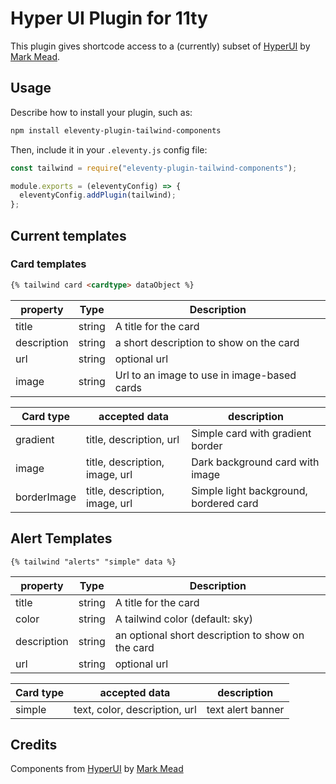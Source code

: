 # Hyper UI Plugin for 11ty

This plugin gives shortcode access to a (currently) subset of [HyperUI](https://www.hyperui.dev/) by [Mark Mead](https://twitter.com/itsmarkmead).



## Usage

Describe how to install your plugin, such as:

```bash
npm install eleventy-plugin-tailwind-components
```

Then, include it in your `.eleventy.js` config file:

```js
const tailwind = require("eleventy-plugin-tailwind-components");

module.exports = (eleventyConfig) => {
  eleventyConfig.addPlugin(tailwind);
};
```

## Current templates

### Card templates

```html
{% tailwind card <cardtype> dataObject %}
```

| property      | Type | Description       |
| ----------- | ---- | ------------- |
| title | string | A title for the card |
| description | string | a short description to show on the card |
| url | string | optional url |
| image | string | Url to an image to use in image-based cards |

| Card type | accepted data | description |
| ----------- | ---- | ------------- |
| gradient | title, description, url | Simple card with gradient border |
| image | title, description, image, url | Dark background card with image |
| borderImage | title, description, image, url | Simple light background, bordered card |


## Alert Templates
```
{% tailwind "alerts" "simple" data %}
```

| property      | Type | Description       |
| ----------- | ---- | ------------- |
| title | string | A title for the card |
| color | string | A tailwind color (default: sky) |
| description | string | an optional short description to show on the card |
| url | string | optional url |



| Card type | accepted data | description |
| ----------- | ---- | ------------- |
| simple | text, color, description, url | text alert banner |

## Credits

Components from [HyperUI](https://www.hyperui.dev/) by [Mark Mead](https://twitter.com/itsmarkmead)